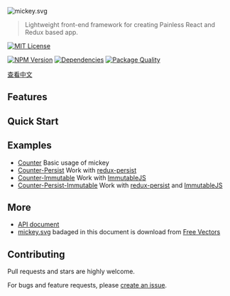 ![mickey.svg](https://cdn.rawgit.com/mickey/mickey/master/mickey.svg)

> Lightweight front-end framework for creating Painless React and Redux based app.

[![MIT License](https://img.shields.io/badge/license-MIT_License-green.svg?style=flat-square)](https://github.com/mickey/mickey/blob/master/LICENSE)

[![NPM Version](https://img.shields.io/npm/v/mickey.svg?style=flat-square)](https://www.npmjs.com/package/mickey)
[![Dependencies](https://david-dm.org/mickey/mickey/status.svg)](https://david-dm.org/mickey/mickey)
[![Package Quality](http://npm.packagequality.com/shield/mickey.svg)](http://packagequality.com/#?package=mickey)

[查看中文](./docs/zh-CN/README.md)

## Features

## Quick Start

## Examples

- [Counter](./examples/counter) Basic usage of mickey
- [Counter-Persist](./examples/counter-persist) Work with [redux-persist](https://github.com/rt2zz/redux-persist)
- [Counter-Immutable](./examples/counter-immutable) Work with [ImmutableJS](https://github.com/facebook/immutable-js/)
- [Counter-Persist-Immutable](./examples/counter-persist-immutable) Work with [redux-persist](https://github.com/rt2zz/redux-persist) and [ImmutableJS](https://github.com/facebook/immutable-js/)


## More

- [API document](./docs/en-US/API.md)
- [mickey.svg](./mickey.svg) badaged in this document is download from [Free Vectors](http://all-free-download.com/free-vector/download/disney-disney-vector_288586.html)

## Contributing

Pull requests and stars are highly welcome.

For bugs and feature requests, please [create an issue](https://github.com/mickey/mickey/issues/new).
